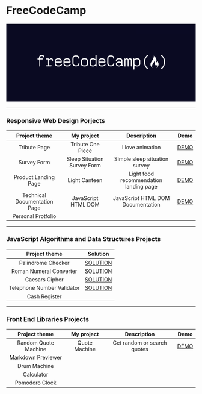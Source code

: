 # FreeCodeCamp

<div align=center><img src="FreeCodeCamp_logo.png" width="800px"></div>

---

### **Responsive Web Design Porjects**

|        Project theme         |         My project          |              Description               |                                      Demo                                      |
| :--------------------------: | :-------------------------: | :------------------------------------: | :----------------------------------------------------------------------------: |
|         Tribute Page         |      Tribute One Piece      |            I love animation            |          [DEMO](https://free-code-camp.zkhsin.now.sh/Tribute%20Page/)          |
|         Survey Form          | Sleep Situation Survey Form |     Simple sleep situation survey      |          [DEMO](https://free-code-camp.zkhsin.now.sh/Survey%20Form/)           |
|     Product Landing Page     |        Light Canteen        | Light food recommendation landing page |     [DEMO](https://free-code-camp.zkhsin.now.sh/Product%20Landing%20Page/)     |
| Technical Documentation Page |     JavaScript HTML DOM     |   JavaScript HTML DOM Documentation    | [DEMO](https://free-code-camp.zkhsin.now.sh/Technical%20Documentation%20Page/) |
|      Personal Protfolio      |                             |                                        |                                                                                |

---

### **JavaScript Algorithms and Data Structures Projects**

|       Project theme        |                                          Solution                                           |
| :------------------------: | :-----------------------------------------------------------------------------------------: |
|     Palindrome Checker     |     [SOLUTION](https://github.com/ZKhsin/FreeCodeCamp/tree/master/Palindrome%20Checker)     |
|  Roman Numeral Converter   | [SOLUTION](https://github.com/ZKhsin/FreeCodeCamp/tree/master/Roman%20Numeral%20Converter)  |
|       Caesars Cipher       |       [SOLUTION](https://github.com/ZKhsin/FreeCodeCamp/tree/master/Caesars%20Cipher)       |
| Telephone Number Validator | [SOLUTION](https://github.com/ZKhsin/FreeCodeCamp/tree/master/Telephone%20Number%Validator) |
|       Cash Register        |                                                                                             |

---

### **Front End Libraries Projects**

|    Project theme     |  My project   |         Description         |                                  Demo                                  |
| :------------------: | :-----------: | :-------------------------: | :--------------------------------------------------------------------: |
| Random Quote Machine | Quote Machine | Get random or search quotes | [DEMO](https://free-code-camp.zkhsin.now.sh/Random%20Quote%20Machine/) |
|  Markdown Previewer  |               |                             |                                                                        |
|     Drum Machine     |               |                             |                                                                        |
|      Calculator      |               |                             |                                                                        |
|    Pomodoro Clock    |               |                             |                                                                        |
